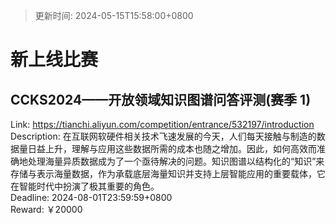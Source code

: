 > 更新时间: 2024-05-15T15:58:00+0800 

# 新上线比赛


## CCKS2024——开放领域知识图谱问答评测(赛季 1)
Link: https://tianchi.aliyun.com/competition/entrance/532197/introduction  
Description: 在互联网软硬件相关技术飞速发展的今天，人们每天接触与制造的数据量日益上升，理解与应用这些数据所需的成本也随之增加。因此，如何高效而准确地处理海量异质数据成为了一个亟待解决的问题。知识图谱以结构化的“知识”来存储与表示海量数据，作为承载底层海量知识并支持上层智能应用的重要载体，它在智能时代中扮演了极其重要的角色。  
Deadline: 2024-08-01T23:59:59+0800  
Reward: ￥20000  

